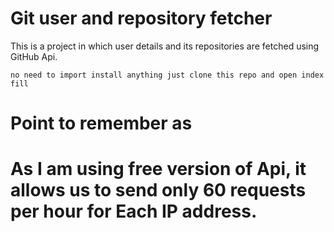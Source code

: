 # Git user and repository fetcher
This is a project in which user details and its repositories are fetched using GitHub Api.

`no need to import install anything just clone this repo and open index fill`

# Point to remember as
# As I am using free version of Api, it allows us to send only 60 requests per hour for Each IP address.